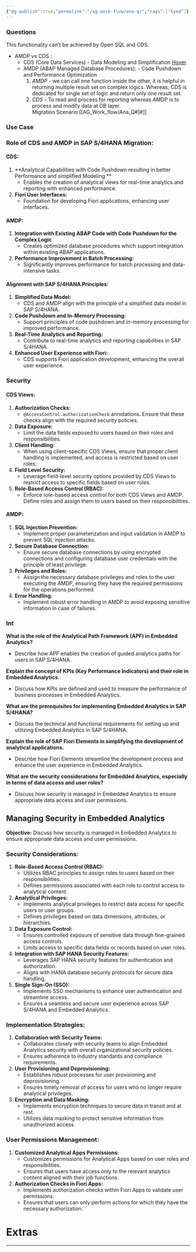 ```yaml
---
{"dg-publish":true,"permalink":"/ag-work-flow/ana-q/","tags":["Syed"]}
---
```


### Questions

[id1]: ## "Streamlines data integration, simplifies reporting[Fiori and etc..] & supports consistent business logic across applications"

This functionality can’t be achieved by Open SQL and CDS.
- AMDP vs CDS :
  - CDS (Core Data Services) - Data Modeling and Simplification [Hover][id1]
  - AMDP (ABAP Managed Database Procedures): -  Code Pushdown and Performance Optimization
    1. *AMDP* - we can call one function inside the other, it is helpful in returning multiple result set on complex logics. Whereas, CDS is dedicated for single set of logic and return only one result set.
    2. *CDS*  - To read and process for reporting whereas AMDP is to process and modify data at DB layer.  
Migration Scenario [[AG_Work_flow/Ana_Q#\|#]]

### Use Case


### **Role of CDS and AMDP in SAP S/4HANA Migration:**

#### **CDS:**
1. **Analytical Capabilities with Code Pushdown resulting in better Performance and simplified Modeling **
    - Enables the creation of analytical views for real-time analytics and reporting with enhanced performance.
2. **Fiori User Interfaces:**
    - Foundation for developing Fiori applications, enhancing user interfaces.

#### **AMDP:**
1. **Integration with Existing ABAP Code with Code Pushdown for the Complex Logic**
    - Creates optimized database procedures which support integration within existing ABAP applications.
2. **Performance Improvement in Batch Processing:**
    - Significantly improves performance for batch processing and data-intensive tasks.

#### **Alignment with SAP S/4HANA Principles:**

1. **Simplified Data Model:**
    - CDS and AMDP align with the principle of a simplified data model in SAP S/4HANA.
2. **Code Pushdown and In-Memory Processing:**
    - Support principles of code pushdown and in-memory processing for improved performance.
3. **Real-Time Analytics and Reporting:**
    - Contribute to real-time analytics and reporting capabilities in SAP S/4HANA.
4. **Enhanced User Experience with Fiori:**
    - CDS supports Fiori application development, enhancing the overall user experience.

### Security
#### **CDS Views:**

1. **Authorization Checks:**
    - `@AccessControl.authorizationCheck` annotations. Ensure that these checks align with the required security policies.
2. **Data Exposure:**
    - Limit the data fields exposed to users based on their roles and responsibilities.
3. **Client Handling:**
    - When using client-specific CDS Views, ensure that proper client handling is implemented, and access is restricted based on user roles.
4. **Field Level Security:**
    - Leverage field-level security options provided by CDS Views to restrict access to specific fields based on user roles.
5. **Role-Based Access Control (RBAC):**
    - Enforce role-based access control for both CDS Views and AMDP. Define roles and assign them to users based on their responsibilities.

#### **AMDP:**

1. **SQL Injection Prevention:**
    - Implement proper parameterization and input validation in AMDP to prevent SQL injection attacks.
2. **Secure Database Connection:**
    - Ensure secure database connections by using encrypted connections and configuring database user credentials with the principle of least privilege.
3. **Privileges and Roles:**
    - Assign the necessary database privileges and roles to the user executing the AMDP, ensuring they have the required permissions for the operations performed.
4. **Error Handling:**
    - Implement robust error handling in AMDP to avoid exposing sensitive information in case of failures.

### Int 

**What is the role of the Analytical Path Framework (APF) in Embedded Analytics?**
- Describe how APF enables the creation of guided analytics paths for users in SAP S/4HANA.

**Explain the concept of KPIs (Key Performance Indicators) and their role in Embedded Analytics.**
- Discuss how KPIs are defined and used to measure the performance of business processes in Embedded Analytics.

**What are the prerequisites for implementing Embedded Analytics in SAP S/4HANA?**
- Discuss the technical and functional requirements for setting up and utilizing Embedded Analytics in SAP S/4HANA.

**Explain the role of SAP Fiori Elements in simplifying the development of analytical applications.**
- Describe how Fiori Elements streamline the development process and enhance the user experience in Embedded Analytics.

**What are the security considerations for Embedded Analytics, especially in terms of data access and user roles?**
- Discuss how security is managed in Embedded Analytics to ensure appropriate data access and user permissions.


## Managing Security in Embedded Analytics

**Objective:** Discuss how security is managed in Embedded Analytics to ensure appropriate data access and user permissions.

### Security Considerations:

1. **Role-Based Access Control (RBAC):**
   - Utilizes RBAC principles to assign roles to users based on their responsibilities.
   - Defines permissions associated with each role to control access to analytical content.
2. **Analytical Privileges:**
   - Implements analytical privileges to restrict data access for specific users or user groups.
   - Defines privileges based on data dimensions, attributes, or hierarchies.
3. **Data Exposure Control:**
   - Ensures controlled exposure of sensitive data through fine-grained access controls.
   - Limits access to specific data fields or records based on user roles.
4. **Integration with SAP HANA Security Features:**
   - Leverages SAP HANA security features for authentication and authorization.
   - Aligns with HANA database security protocols for secure data handling.
5. **Single Sign-On (SSO):**
   - Implements SSO mechanisms to enhance user authentication and streamline access.
   - Ensures a seamless and secure user experience across SAP S/4HANA and Embedded Analytics.

### Implementation Strategies:
1. **Collaboration with Security Teams:**
   - Collaborates closely with security teams to align Embedded Analytics security with overall organizational security policies.
   - Ensures adherence to industry standards and compliance requirements.
2. **User Provisioning and Deprovisioning:**
   - Establishes robust processes for user provisioning and deprovisioning.
   - Ensures timely removal of access for users who no longer require analytical privileges.
4. **Encryption and Data Masking:**
   - Implements encryption techniques to secure data in transit and at rest.
   - Utilizes data masking to protect sensitive information from unauthorized access.

### User Permissions Management:
1. **Customized Analytical Apps Permissions:**
   - Customizes permissions for Analytical Apps based on user roles and responsibilities.
   - Ensures that users have access only to the relevant analytics content aligned with their job functions.
2. **Authorization Checks in Fiori Apps:**
   - Implements authorization checks within Fiori Apps to validate user permissions.
   - Ensures that users can only perform actions for which they have the necessary authorization.

# Extras
---
